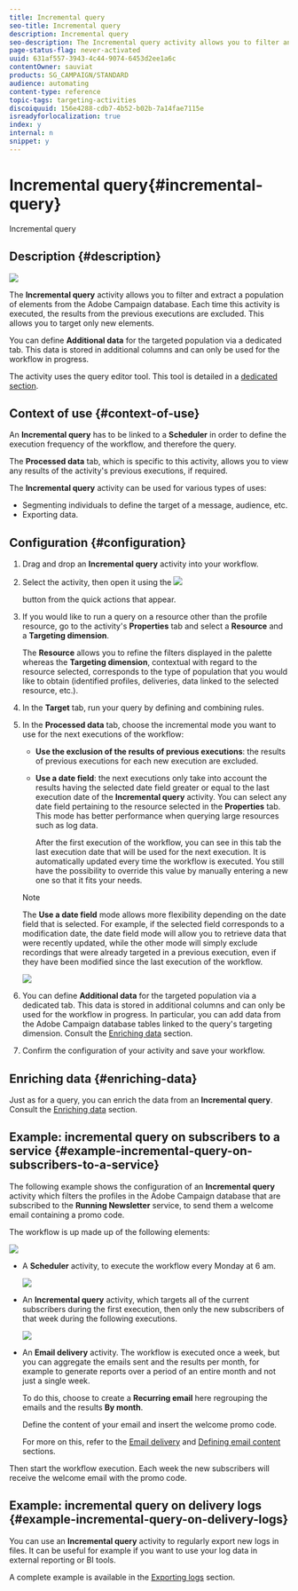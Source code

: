```yaml
---
title: Incremental query
seo-title: Incremental query
description: Incremental query
seo-description: The Incremental query activity allows you to filter and extract a population of elements from the Adobe Campaign database.
page-status-flag: never-activated
uuid: 631af557-3943-4c44-9074-6453d2ee1a6c
contentOwner: sauviat
products: SG_CAMPAIGN/STANDARD
audience: automating
content-type: reference
topic-tags: targeting-activities
discoiquuid: 156e4288-cdb7-4b52-b02b-7a14fae7115e
isreadyforlocalization: true
index: y
internal: n
snippet: y
---
```


# Incremental query{#incremental-query}

Incremental query

## Description {#description}

![](assets/incremental.png)

The **Incremental query** activity allows you to filter and extract a population of elements from the Adobe Campaign database. Each time this activity is executed, the results from the previous executions are excluded. This allows you to target only new elements.

You can define **Additional data** for the targeted population via a dedicated tab. This data is stored in additional columns and can only be used for the workflow in progress.

The activity uses the query editor tool. This tool is detailed in a [dedicated section](../../automating/using/editing-queries.md#about-query-editor).

## Context of use {#context-of-use}

An **Incremental query** has to be linked to a **Scheduler** in order to define the execution frequency of the workflow, and therefore the query.

The **Processed data** tab, which is specific to this activity, allows you to view any results of the activity's previous executions, if required.

The **Incremental query** activity can be used for various types of uses:

* Segmenting individuals to define the target of a message, audience, etc.
* Exporting data.

## Configuration {#configuration}

1. Drag and drop an **Incremental query** activity into your workflow.
1. Select the activity, then open it using the  ![](assets/edit_darkgrey-24px.png)

   button from the quick actions that appear.
1. If you would like to run a query on a resource other than the profile resource, go to the activity's **Properties** tab and select a **Resource** and a **Targeting dimension**.

   The **Resource** allows you to refine the filters displayed in the palette whereas the **Targeting dimension**, contextual with regard to the resource selected, corresponds to the type of population that you would like to obtain (identified profiles, deliveries, data linked to the selected resource, etc.).

1. In the **Target** tab, run your query by defining and combining rules.
1. In the **Processed data** tab, choose the incremental mode you want to use for the next executions of the workflow:

    * **Use the exclusion of the results of previous executions**: the results of previous executions for each new execution are excluded.
    * **Use a date field**: the next executions only take into account the results having the selected date field greater or equal to the last execution date of the **Incremental query** activity. You can select any date field pertaining to the resource selected in the **Properties** tab. This mode has better performance when querying large resources such as log data.

      After the first execution of the workflow, you can see in this tab the last execution date that will be used for the next execution. It is automatically updated every time the workflow is executed. You still have the possibility to override this value by manually entering a new one so that it fits your needs.

   >[!NOTE]
   >
   >The **Use a date field** mode allows more flexibility depending on the date field that is selected. For example, if the selected field corresponds to a modification date, the date field mode will allow you to retrieve data that were recently updated, while the other mode will simply exclude recordings that were already targeted in a previous execution, even if they have been modified since the last execution of the workflow.

   ![](assets/incremental_query_usedatefield.png)

1. You can define **Additional data** for the targeted population via a dedicated tab. This data is stored in additional columns and can only be used for the workflow in progress. In particular, you can add data from the Adobe Campaign database tables linked to the query's targeting dimension. Consult the [Enriching data](../../automating/using/query.md#enriching-data) section.
1. Confirm the configuration of your activity and save your workflow.

## Enriching data {#enriching-data}

Just as for a query, you can enrich the data from an **Incremental query**. Consult the [Enriching data](../../automating/using/query.md#enriching-data) section.

## Example: incremental query on subscribers to a service {#example-incremental-query-on-subscribers-to-a-service}

The following example shows the configuration of an **Incremental query** activity which filters the profiles in the Adobe Campaign database that are subscribed to the **Running Newsletter** service, to send them a welcome email containing a promo code.

The workflow is up made up of the following elements:

![](assets/incremental_query_example1.png)

* A **Scheduler** activity, to execute the workflow every Monday at 6 am.

  ![](assets/incremental_query_example2.png)

* An **Incremental query** activity, which targets all of the current subscribers during the first execution, then only the new subscribers of that week during the following executions.

  ![](assets/incremental_query_example3.png)

* An **Email delivery** activity. The workflow is executed once a week, but you can aggregate the emails sent and the results per month, for example to generate reports over a period of an entire month and not just a single week.

  To do this, choose to create a **Recurring email** here regrouping the emails and the results **By month**.

  Define the content of your email and insert the welcome promo code.

  For more on this, refer to the [Email delivery](../../automating/using/email-delivery.md) and [Defining email content](../../designing/using/about-email-content-design.md#using-the-email-content-editor) sections.

Then start the workflow execution. Each week the new subscribers will receive the welcome email with the promo code.

## Example: incremental query on delivery logs {#example-incremental-query-on-delivery-logs}

You can use an **Incremental query** activity to regularly export new logs in files. It can be useful for example if you want to use your log data in external reporting or BI tools.

A complete example is available in the [Exporting logs](../../automating/using/exporting-logs.md) section.
